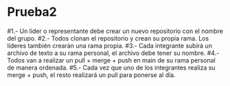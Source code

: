 # Prueba2

#1.- Un lider o representante debe crear un nuevo repositorio con el nombre del grupo.
#2.- Todos clonan el  repositorio y crean su propia rama. Los líderes también crearán una rama propia.
#3.- Cada integrante subirá un archivo de texto a su rama personal, el archivo debe tener su nombre.
#4.- Todos van a realizar un pull + merge + push en main de su rama personal de manera ordenada.
#5.- Cada vez que uno de los integrantes realiza su merge + push, el resto realizará un pull para ponerse al día.
